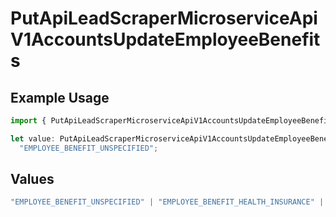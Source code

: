 # PutApiLeadScraperMicroserviceApiV1AccountsUpdateEmployeeBenefits

## Example Usage

```typescript
import { PutApiLeadScraperMicroserviceApiV1AccountsUpdateEmployeeBenefits } from "oppulence-backend-sdk/models/operations";

let value: PutApiLeadScraperMicroserviceApiV1AccountsUpdateEmployeeBenefits =
  "EMPLOYEE_BENEFIT_UNSPECIFIED";
```

## Values

```typescript
"EMPLOYEE_BENEFIT_UNSPECIFIED" | "EMPLOYEE_BENEFIT_HEALTH_INSURANCE" | "EMPLOYEE_BENEFIT_RETIREMENT_PLAN" | "EMPLOYEE_BENEFIT_PAID_TIME_OFF" | "EMPLOYEE_BENEFIT_REMOTE_WORK"
```
